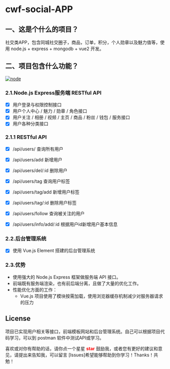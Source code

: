 # cwf-social-APP

## 一、这是个什么的项目？
社交类APP，包含同城社交圈子，商品，订单，积分，个人勋章以及魅力值等，使用 node.js + express + mongodb + vue2 开发。

## 二、项目包含什么功能？

[![node](https://img.shields.io/badge/node-%3E%3D%206.0.0-brightgreen) ](https://www.npmjs.com/package/node)

### 2.1.Node.js Express服务端 RESTful API
- [x] 用户登录与权限控制接口
- [x] 用户个人中心 / 魅力 / 勋章 / 角色接口
- [x] 用户关注 / 相册 / 视频 / 主页 / 商品 / 粉丝 / 钱包 / 服务接口 
- [x] 用户各种分类接口

### 2.1.1 RESTful API
- [x] /api/users/              查询所有用户
- [x] /api/users/add           新增用户
- [x] /api/users/del/:id       删除用户
- [x] /api/users/tag           查询用户标签
- [x] /api/users/tag/add       新增用户标签
- [x] /api/users/tag/:id       删除用户标签
- [x] /api/users/follow        查询被关注的用户
- [x] /api/users/info/add/:id  根据用户id新增用户基本信息


### 2.2.后台管理系统
- [x] 使用 Vue.js Element 搭建的后台管理系统

### 2.3.优势
- 使用强大的 Node.js Express 框架做服务端 API 接口。
- 前端既有服务端渲染，也有前后端分离，且做了大量的优化工作。
- 性能优化方面的工作：
    - Vue.js 项目使用了模块按需加载，使用浏览器缓存机制减少对服务器请求的压力


## License

项目已实现用户相关等接口，前端模板网站和后台管理系统。自己可以根据项目代码学习，可以到 postman 软件中测试API或学习。

喜欢或对你有帮助的话，请你点一个星星 <strong style='color:red;'>star</strong> 鼓励我，或者您有更好的建议和意见，请提出来告知我，可以留言 [Issues]希望能够帮助到你学习！Thanks！共勉！

